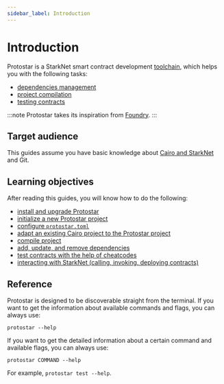 ```yaml
---
sidebar_label: Introduction
---
```


# Introduction

Protostar is a StarkNet smart contract development [toolchain](https://en.wikipedia.org/wiki/Toolchain), which helps you with the following tasks:

- [dependencies management](06-dependencies-management.md)
- [project compilation](05-compiling.md)
- [testing contracts](07-testing/README.md)

:::note
Protostar takes its inspiration from [Foundry](https://github.com/foundry-rs/foundry).
:::

## Target audience

This guides assume you have basic knowledge about [Cairo and StarkNet](https://www.cairo-lang.org/docs/) and Git.

## Learning objectives

After reading this guides, you will know how to do the following:

- [install and upgrade Protostar](02-installation.md)
- [initialize a new Protostar project](03-project-initialization.md)
- [configure `protostar.toml`](03-project-initialization.md#protostartoml)
- [adapt an existing Cairo project to the Protostar project](03-project-initialization.md#adapting-an-existing-project-to-the-protostar-project)
- [compile project](05-compiling.md)
- [add, update, and remove dependencies](06-dependencies-management.md)
- [test contracts with the help of cheatcodes](07-testing/README.md)
- [interacting with StarkNet (calling, invoking, deploying contracts)](08-interacting-with-starknet/README.md)

## Reference
Protostar is designed to be discoverable straight from the terminal. If you want to get the information about available commands and flags, you can always use:
```
protostar --help
```
If you want to get the detailed information about a certain command and available flags, you can always use:
```
protostar COMMAND --help
```
For example, `protostar test --help`.
